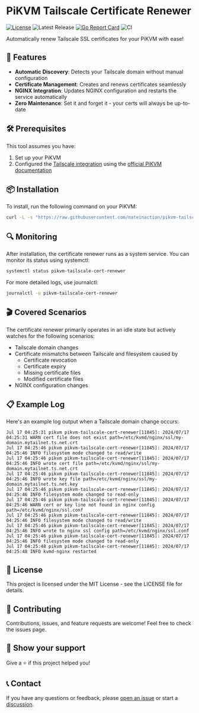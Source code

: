 # PiKVM Tailscale Certificate Renewer

[![License](https://img.shields.io/badge/license-MIT-blue.svg)](LICENSE.md)
![Latest Release](https://img.shields.io/github/v/release/nateinaction/pikvm-tailscale-cert-renewer)
[![Go Report Card](https://goreportcard.com/badge/github.com/nateinaction/pikvm-tailscale-cert-renewer)](https://goreportcard.com/report/github.com/nateinaction/pikvm-tailscale-cert-renewer)
![CI](https://github.com/nateinaction/pikvm-tailscale-cert-renewer/actions/workflows/ci.yaml/badge.svg)

Automatically renew Tailscale SSL certificates for your PiKVM with ease!

## 🚀 Features

- **Automatic Discovery**: Detects your Tailscale domain without manual configuration
- **Certificate Management**: Creates and renews certificates seamlessly
- **NGINX Integration**: Updates NGINX configuration and restarts the service automatically
- **Zero Maintenance**: Set it and forget it - your certs will always be up-to-date

## 🛠 Prerequisites

This tool assumes you have:
1. Set up your PiKVM
2. Configured the [Tailscale integration](https://docs.pikvm.org/tailscale/) using the [official PiKVM documentation](https://docs.pikvm.org/)

## 📦 Installation

To install, run the following command on your PiKVM:

```bash
curl -L -s "https://raw.githubusercontent.com/nateinaction/pikvm-tailscale-cert-renewer/main/install.sh" | bash
```

## 🔍 Monitoring 

After installation, the certificate renewer runs as a system service. You can monitor its status using systemctl:

```bash
systemctl status pikvm-tailscale-cert-renewer
```

For more detailed logs, use journalctl:

```bash
journalctl -u pikvm-tailscale-cert-renewer
```

## 🎬 Covered Scenarios

The certificate renewer primarily operates in an idle state but actively watches for the following scenarios:
- Tailscale domain changes
- Certificate mismatchs between Tailscale and filesystem caused by
    - Certificate revocation
    - Certificate expiry
    - Missing certificate files
    - Modified certificate files
- NGINX configuration changes

## 📋 Example Log
Here's an example log output when a Tailscale domain change occurs:

```
Jul 17 04:25:31 pikvm pikvm-tailscale-cert-renewer[11845]: 2024/07/17 04:25:31 WARN cert file does not exist path=/etc/kvmd/nginx/ssl/my-domain.mytailnet.ts.net.crt
Jul 17 04:25:46 pikvm pikvm-tailscale-cert-renewer[11845]: 2024/07/17 04:25:46 INFO filesystem mode changed to read/write
Jul 17 04:25:46 pikvm pikvm-tailscale-cert-renewer[11845]: 2024/07/17 04:25:46 INFO wrote cert file path=/etc/kvmd/nginx/ssl/my-domain.mytailnet.ts.net.crt
Jul 17 04:25:46 pikvm pikvm-tailscale-cert-renewer[11845]: 2024/07/17 04:25:46 INFO wrote key file path=/etc/kvmd/nginx/ssl/my-domain.mytailnet.ts.net.key
Jul 17 04:25:46 pikvm pikvm-tailscale-cert-renewer[11845]: 2024/07/17 04:25:46 INFO filesystem mode changed to read-only
Jul 17 04:25:46 pikvm pikvm-tailscale-cert-renewer[11845]: 2024/07/17 04:25:46 WARN cert or key line not found in nginx config path=/etc/kvmd/nginx/ssl.conf
Jul 17 04:25:46 pikvm pikvm-tailscale-cert-renewer[11845]: 2024/07/17 04:25:46 INFO filesystem mode changed to read/write
Jul 17 04:25:46 pikvm pikvm-tailscale-cert-renewer[11845]: 2024/07/17 04:25:46 INFO wrote to nginx ssl config path=/etc/kvmd/nginx/ssl.conf
Jul 17 04:25:46 pikvm pikvm-tailscale-cert-renewer[11845]: 2024/07/17 04:25:46 INFO filesystem mode changed to read-only
Jul 17 04:25:48 pikvm pikvm-tailscale-cert-renewer[11845]: 2024/07/17 04:25:48 INFO kvmd-nginx restarted
```

## 📝 License
This project is licensed under the MIT License - see the LICENSE file for details.

## 🤝 Contributing
Contributions, issues, and feature requests are welcome! Feel free to check the issues page.

## 🌟 Show your support
Give a ⭐️ if this project helped you!

## 📞 Contact
If you have any questions or feedback, please [open an issue](https://github.com/nateinaction/pikvm-tailscale-cert-renewer/issues) or start a [discussion](https://github.com/nateinaction/pikvm-tailscale-cert-renewer/discussions).
